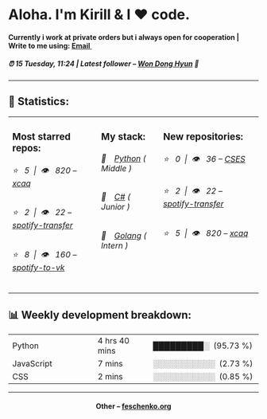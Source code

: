 
<h1>Aloha. I'm Kirill & I ❤️ code.</h1>
<h4>Currently i work at private orders but i always open for cooperation | Write to me using: <a href="mailto:swipduces@yandex.com">Email <img src="https://camo.githubusercontent.com/5bf17041186bbc591a286709593ee76baf2e4711/68747470733a2f2f6564656e742e6769746875622e696f2f537570657254696e7949636f6e732f696d616765732f7376672f676d61696c2e737667" width="10"></a></h4>
<h5>⏰ 15 Tuesday, 11:24 | Latest follower – <a href="https://github.com/wonAdam/" target="_blank">Won Dong Hyun</a> 👋</h5>
<hr>
<h2>📝 Statistics: </h2>
<table>
  <tr>
    <td valign="top">
      <h3>Most starred repos: </h3>
            <h6>⭐️&nbsp;&nbsp;&nbsp;5&nbsp;&nbsp;|&nbsp;&nbsp;👁&nbsp;&nbsp;&nbsp;820 – <a href='https://github.com/xcaq/xcaq'>xcaq</a></h6> 
      <h6>⭐️&nbsp;&nbsp;&nbsp;2&nbsp;&nbsp;|&nbsp;&nbsp;👁&nbsp;&nbsp;&nbsp;22 – <a href='https://github.com/xcaq/spotify-transfer'>spotify-transfer</a></h6> 
      <h6>⭐️&nbsp;&nbsp;&nbsp;8&nbsp;&nbsp;|&nbsp;&nbsp;👁&nbsp;&nbsp;&nbsp;160 – <a href='https://github.com/xcaq/spotify-to-vk'>spotify-to-vk</a></h6> 
    </td>
    <td valign="top">
      <h3>My stack: </h3>
      <h6>📒&emsp;<a href="https://github.com/xcaq?tab=repositories&q=&type=&language=python">Python</a> ( Middle )</h6>
      <h6>📗&emsp;<a href="https://github.com/xcaq?tab=repositories&q=&type=&language=c%23">C#</a> ( Junior )</h6>
      <h6>📘&emsp;<a href="https://github.com/xcaq?tab=repositories&q=&type=&language=golang">Golang</a> ( Intern )</h6>
      </td>
     <td valign="top">
      <h3>New repositories: </h3>
           <h6>⭐️&nbsp;&nbsp;&nbsp;0&nbsp;&nbsp;|&nbsp;&nbsp;👁&nbsp;&nbsp;&nbsp;36 – <a href='https://github.com/xcaq/CSES'>CSES</a></h6> 
      <h6>⭐️&nbsp;&nbsp;&nbsp;2&nbsp;&nbsp;|&nbsp;&nbsp;👁&nbsp;&nbsp;&nbsp;22 – <a href='https://github.com/xcaq/spotify-transfer'>spotify-transfer</a></h6> 
      <h6>⭐️&nbsp;&nbsp;&nbsp;5&nbsp;&nbsp;|&nbsp;&nbsp;👁&nbsp;&nbsp;&nbsp;820 – <a href='https://github.com/xcaq/xcaq'>xcaq</a></h6> 
        </td>
  </tr>
</table>
<h2>📊 Weekly development breakdown: </h2>
<table>
                <tr>
                    <td width=215px;>
                        Python
                    </td>
                    <td>
                        4 hrs 40 mins
                    </td>
                    <td>
                        █████████░&nbsp;&nbsp;(95.73 %)
                    </td>
                </tr>
                <tr>
                    <td width=220px;>
                        JavaScript
                    </td>
                    <td width=145px;>
                        7 mins
                    </td>
                    <td width=230px;>
                        ░░░░░░░░░░░&nbsp;&nbsp;(2.73 %)
                    </td>
                </tr>
                <tr>
                    <td width=220px;>
                        CSS
                    </td>
                    <td width=145px;>
                        2 mins
                    </td>
                    <td width=230px;>
                        ░░░░░░░░░░░&nbsp;&nbsp;(0.85 %)
                    </td>
                </tr></table>
<hr>
<h4 align="center">Other – <a href='https://feschenko.org' target="_blank">feschenko.org</a><h4>
    